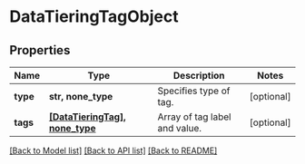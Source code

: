# DataTieringTagObject


## Properties
Name | Type | Description | Notes
------------ | ------------- | ------------- | -------------
**type** | **str, none_type** | Specifies type of tag. | [optional] 
**tags** | [**[DataTieringTag], none_type**](DataTieringTag.md) | Array of tag label and value. | [optional] 

[[Back to Model list]](../README.md#documentation-for-models) [[Back to API list]](../README.md#documentation-for-api-endpoints) [[Back to README]](../README.md)


